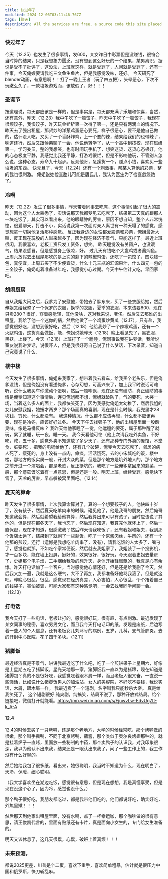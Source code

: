 ```yaml
---
title: 快过年了
modified: 2024-12-06T03:11:46.767Z
tags: [聊天]
description: All the services are free, a source code this site placed on github repository and intergration with netlify service, another service that you can use is github page for hosting your own static site.
---
```

### 快过年了
今天（12.25）也发生了很多事情，发600，某女昨日中彩票但是没赚钱，很符合当时算的结果，只是我想象力匮乏，没有想到这么好玩的一个结果，某男离职，据说是受不了批评了，这没法，上班就这样，就是受罪了，人间就是受罪了，还有一件事，今天俺嫂要请我吃三文鱼生鱼片，但是我感觉没味，还好。
今天研究了blender动画，有意思啊！！打了一晚上王者（玩了四五把），头晕恶心，下次不玩嫩么久了，一款垃圾游戏而，该放假了，好！！！
### 圣诞节
按道理说，每天都应该是一样的，但是事实是，每天都充满了乐趣和惊喜，当然，还有意外，昨天（12.23）我中午吃了一顿饺子，昨天中午吃了一顿饺子，我现在很烦饺子，我恨饺子，昨天玩金铲铲第一次得了第一，还是只有两滴血的情况下。
昨天去了强出租屋，那货炒的洋葱鸡蛋恶心要死，样子很恶心，要不是他自己做的，估计没人吃，又买了一个香酥炸鸡，上一个要的辣，结果给我们的也带辣了，味道还行，然后又跟候弟聊了一会，他说他转学了，从一个高中到技校，现在班级第一，学习委员，整的我想笑，也有时间玩手机了，想笑这货，这货心态极好，他的心态极度平静，我感觉比我还平静，打游戏很烂，但是不影响他玩，不管别人怎么说，这种心态，寿命九十起步。反观他哥，急躁货一个，赚点小钱，喜欢买一些垃圾的东西。
快元旦了，今天（12.24）还有一个刺激事，帮某人算他的彩票，整的我也很刺激。
俺姐说她检查胎儿可能是唐氏儿，我认为医生为了检查忽悠她了。
### 冷啊
昨天（12.22）发生了很多事情，昨天带着同事去吃席，这个事情引起了很大的震动，因为这个人太熟悉了，实话说那天我都梦见去吃席了，结果第二天真的跟那人一块吃饭了，其实可以看出来，他的眼睛肿的厉害，原因不想自知，整个人非常恍惚，很爱聊天，打击不小，实话说我第一次面对亲人离世有一种天塌了的感觉，感觉想拿一切换他复活那种感觉。
反正我身边的女性都爱股票和彩票，俺姐最近大赔，反正现在玩股的人越来越多了，因为现在经济不景气，只能这样了。最近上班很闲，我很喜欢，老板工资只发工资条，想笑。
昨天睡觉没有关窗户，也没暖气，结果没感冒，但是感觉身上很凉，好。
过几天有钱吃个大盘鸡或者酱焖鱼。上周六放假去出租屋那吃的是上次的剩下的辣椒鸡蛋，还吃了一包饺子，四块钱一包，真便宜，上周五买了不少便宜货，什么十元三瓶的汇源果汁，什么四元一包的三全饺子，俺奶屯着准备过年吃，我感觉小心过期。今天中午估计又吃，早回家吧。
### 胡闹厨房
自从我姐大闹之后，我爹为了安慰他，带她去了胖东来，买了一些衣服给她，然后俺姐又给我整了一个保罗的衣服，换季的衣服，夏季的衣服，本来该要800，现在只卖280？很好，穿着感觉轻，其他没啥，这对我来说，奢侈。然后又去那谁的出租屋，我给了他一个迷你的锅，然后他做了一个鸡蛋炒黄瓜（12.17），只有盐，我感觉很好吃，没想到很好吃，然后（12.18）他给我炒了一个辣椒鸡蛋，还有一个火腿鸡蛋，这货真会做饭，能，俺姐说她昨天（12.18）晚上看见鬼了，黑衣服，黑袄，上楼了。今天（12.18）上班打了一个瞌睡，俺同事说我在讲梦话，我听说室友说我讲梦话，说很吓人，但是我很好奇自己说了什么梦话，下次录音，知道自己究竟说了什么.
### 楼中楼
今天发生了很多事情，俺姐来我家了，想带着我去看车，给我买个老头乐，但是俺爹没钱，但是俺姐没有看透俺爹，心存幻想，可高兴来了，加上我平时说话可难听，说什么我买车你激动个蛋啊，然后一顿嘲讽，现在还没有破防，真正破防的事情是俺爹知道这个事情后，连见俺姐都不想，俺姐就破防了，气的要死，大哭一场，当着这么多人的面上，我都快笑死了，因为我感觉俺姐太幼稚了，然后我姐的女儿安慰我姐，她妞才两岁？那个场面真的喜剧，现在是什么时候，我兜里才28块钱，穷死，什么都没有。
我这种情况，什么都不应该再想，什么都不应该再要，现在是冷冬，应该好好过冬。
今天下午去找强子了，他的出租屋里面一股酸臭味，像是马桶反味？
我昨天给他家睡了一觉，他邋遢的要死，属于那种醒了就玩，累了就睡，玩一夜，睡一天。
我今天看他可怜（他上次请我吃外卖鱼，不好吃，咸，五十多，感觉外卖不知道放了多少天了，还有那种专门外卖的餐馆，不堂食，脏要死），把我的电锅给他了，还有几个破碗，俺爹今天去吃席了，邻居的病人死了，瘦死的，身上没有一点肉，瘫痪，活活饿死，去的小宋城吃的饭，楼中楼，那地方的饭实属一般，开封大众的菜，但是那个地方是坑外地人的，那个地方之前开过一个演唱会，都是老歌，反正挺坑的。我吃了一些俺爹拿回来的剩菜，一般，那个蘑菇馍吃着有一点意思，但是还是一般。明天上班，继续受罪。感觉快下雪了，天冷的厉害，早点躲被窝里面吧。（12.14）
### 夏天的算命
昨天发生了很多事情，上次我算命算对了，算的一个想要孩子的人，他快四十岁了，没有孩子，然后夏天吃羊肉串的时候，碰见他了，他是我哥的朋友，然后俺哥知道我会算，然后就希望我给他算算，然后我算出来可以有孩子，当时应该说了其他的，但是现在都冬天了，我也忘了，然后现在知道，我算完他就怀上了，然后一直保密，现在才知道，很感激我？然后昨天请我吃饭了，还有我姐和姐夫，我到那个饭店太远了，结果到了就剩了一些剩饭，吃了一个京酱肉丝，牛肉的，还有一个他那的煎饺，还行（遗憾是我想吃羊肉串了，没有），请我吃饭的人太多了，嘴刁了，感觉也就那，不如吃个家常便饭，然后就去我姐家了，我姐装了一个投影机，才一百多块，能在墙上投屏，挺好的，效果很好，很好玩，今天跟着史姐去量房了，史姐那个电子烟，二手烟给我吸的想升天，身体开始轻飘飘的，我真是心有余悸。昨天打电话加了一个客户，当时感觉他心情还好，但是还是给我删了今天，然后我又加一遍，我就是这么硬气，大不了再加，我都准备好他骂我滚了。但是就这吧。昨晚心很乱，很乱，感觉现在经济真差，人心害怕，人心很乱，个个捂着自己的钱袋子，害怕被骗，可能大家都有这种感觉吧，一会去找我同学闲聊一会。（12.13）
### 打电话
我今天打了一些电话，老板让打的，感觉很好玩，很有趣，有点刺激。最近发现了某女同事的秘密，喜欢男男文化，而且我今天打电话印的纸，发现是废纸，后边写着一些人的个人信息，还有老板女儿刘沐兮的病例，五岁，儿科，支气管肺炎。去的开封中心医院，花了四千多块。（12.11）
### 猪脚饭
最近经济真是不景气，讲讲我最近吃了什么吧，吃了一个煎饼果子上星期六，好像是上星期五吃了猪脚饭，星光天地那一家，猪脚饭我一直以为是猪蹄，现在知道是猪脚包？真的不是很好吃，我感觉吃着跟木屑一样，而且老板人很亢奋，一直说一些骚话，比如说什么猪脚饭男人的加油站，女人的美容院，不好吃不要钱，我说实话，木屑，跟木屑一样。 
我最近看了一个短剧，名字叫我只能秒杀大帝。
真是给我笑死了，
这个短剧很好 纯爽剧，纯搞笑，结局不说了，那种开放式结局。给个链接吧，微信打开就能看。https://mp.weixin.qq.com/s/FjuwvLw-EdvUg7tI-k_A-A
####  12.4
12.4的时候去买了一只烤鸭，还是那个老地方，大学的时候经常吃，那个烤鸭做的很嫩，那个叫手撕鸭，不同于北京烤鸭，蘸酱，那个类似于奥尔良烤翅那种的，就是挂着炉子一直烤，里面放一些秘制的中药，那个卖鸭子的认识我，对我印象很深，我以为他认不出来我，结果还是一眼认出来我了，问了一些工作上的，我工作没有什么好聊的。

然后她给我包了很多纸，看出来，她很聪明，我当时不知道为什么，现在明白了，天冷，保暖，细心聪明。

（我大学喜欢坐在湖边吃饭，感觉很有意思，但是现在想想，我是真懂享受，但是现在没这个心了，因为冷，感觉也没什么。）

那个鸭子很好吃，我朋友都吃过，都是我带他们吃的，他们都说好吃，确实好吃，外焦里嫩！！！

然后那天到他家出租屋里面，没有水喝，点了一杯幸运咖，那个咖啡做的很有意思，请王俊凯代言的，里面有贴纸还有卡片，真是面向小女生的，专门给女生准备的。

明天又该休息了，这几天很累，心累，破班上着真烦！！！

### 未来预测，

都说2025更差，川普是个二蛋，喜欢下重手，喜欢简单粗暴，估计就是很压力中国和俄罗斯，快刀斩乱麻。

